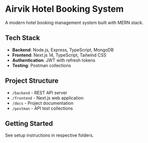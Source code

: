 # Airvik Hotel Booking System

A modern hotel booking management system built with MERN stack.

## Tech Stack
- **Backend**: Node.js, Express, TypeScript, MongoDB
- **Frontend**: Next.js 14, TypeScript, Tailwind CSS
- **Authentication**: JWT with refresh tokens
- **Testing**: Postman collections

## Project Structure
- `/backend` - REST API server
- `/frontend` - Next.js web application  
- `/docs` - Project documentation
- `/postman` - API test collections

## Getting Started
See setup instructions in respective folders.
